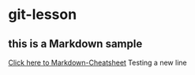 # git-lesson
## this is a Markdown sample
[Click here to Markdown-Cheatsheet](https://github.com/adam-p/markdown-here/wiki/Markdown-Cheatsheet "Markdown Cheatsheet")
Testing a new line